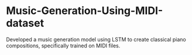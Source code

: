 # Music-Generation-Using-MIDI-dataset
Developed a music generation model using LSTM to create classical piano compositions, specifically trained on MIDI files.
